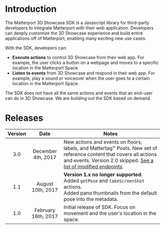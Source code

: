 
# Introduction

The Matterport 3D Showcase SDK is a Javascript library for third-party developers to integrate Matterport with their web application. Developers can deeply customize the 3D Showcase experience and build entire applications off of Matterport, enabling many exciting new use cases.

With the SDK, developers can:

- **Execute actions** to control 3D Showcase from their web app. For example, the user clicks a button on a webpage and moves to a specific location in the Matterport Space.
- **Listen to events** from 3D Showcase and respond in their web app. For example, play a sound or voiceover when the user goes to a certain location in the Matterport Space.

The SDK does not have all the same actions and events that an end-user can do in 3D Showcase. We are building out the SDK based on demand.


# Releases

 Version | Date | Notes
:-------:|:--------:|-----
3.0 | December 4th, 2017 | New actions and events on floors, labels, and Mattertag™ Posts. New set of reference content that covers all actions and events. Version 2.0 skipped. [See a list of modified endpoints](upgrade.html).
1.1 | August 10th, 2017 | **Version 1.x no longer supported**. Added `getPose` and `takeScreenShot` actions. <br/>Added pano thumbnails from the default pose into the metadata.
1.0 | February 16th, 2017 | Initial release of SDK. Focus on movement and the user's location in the space.
